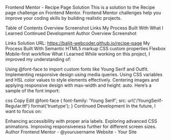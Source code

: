 Frontend Mentor - Recipe Page Solution
This is a solution to the Recipe page challenge on Frontend Mentor. Frontend Mentor challenges help you improve your coding skills by building realistic projects.

Table of Contents
Overview
Screenshot
Links
My Process
Built With
What I Learned
Continued Development
Author
Overview
Screenshot


Links
Solution URL: https://baljit-webcoder.github.io/recipe-page
My Process
Built With
Semantic HTML5 markup
CSS custom properties
Flexbox
Mobile-first workflow
What I Learned
While working on this project, I improved my understanding of:

Using @font-face to import custom fonts like Young Serif and Outfit.
Implementing responsive design using media queries.
Using CSS variables and HSL color values to style elements effectively.
Centering images and applying responsive design with max-width and height: auto.
Here’s a sample of the font import:

css
Copy
Edit
@font-face {
  font-family: 'Young Serif';
  src: url('/YoungSerif-Regular.ttf') format('truetype');
}
Continued Development
In the future, I want to focus on:

Enhancing accessibility with proper aria labels.
Exploring advanced CSS animations.
Improving responsiveness further for different screen sizes.
Author
Frontend Mentor - @yourusername
Website - Your Site